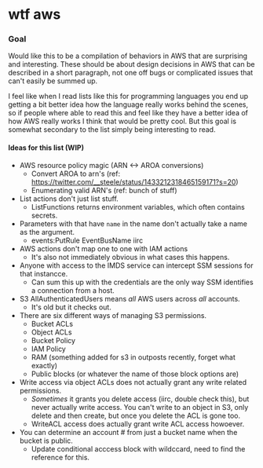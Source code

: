 # wtf aws

### Goal

Would like this to be a compilation of behaviors in AWS that are surprising and interesting. These should be about design decisions in AWS that can be described in a short paragraph, not one off bugs or complicated issues that can't easily be summed up.

I feel like when I read lists like this for programming languages you end up getting a bit better idea how the language really works behind the scenes, so if people where able to read this and feel like they have a better idea of how AWS really works I think that would be pretty cool. But this goal is somewhat secondary to the list simply being interesting to read.

#### Ideas for this list (WIP)
* AWS resource policy magic (ARN <-> AROA conversions)
  * Convert AROA to arn's (ref: https://twitter.com/__steele/status/1433212318465159171?s=20)
  * Enumerating valid ARN's (ref: bunch of stuff)
* List actions don't just list stuff.
  * ListFunctions returns environment variables, which often contains secrets. 
* Parameters with that have `name` in the name don't actually take a name as the argument.
  * events:PutRule EventBusName iirc
* AWS actions don't map one to one with IAM actions
  * It's also not immediately obvious in what cases this happens.
* Anyone with access to the IMDS service can intercept SSM sessions for that instancce.
  *  Can sum this up with the credentials are the only way SSM identifies a connection from a host.
* S3 AllAuthenticatedUsers means *all* AWS users across *all* accounts.
  *  It's old but it checks out.
* There are six different ways of managing S3 permissions.
  * Bucket ACLs
  * Object ACLs
  * Bucket Policy
  * IAM Policy
  * RAM (something added for s3 in outposts recently, forget what exactly)
  * Public blocks (or whatever the name of those block options are)
* Write access via object ACLs does not actually grant any write related permissions.
  * *Sometimes* it grants you delete access (iirc, double check this), but never actually write access.
    You can't write to an object in S3, only delete and then create, but once you delete the ACL is
    gone too.
  * WriteACL access does actually grant write ACL access howoever.
* You can determine an account # from just a bucket name when the bucket is public.
  * Update conditional acccess block with wildccard, need to find the reference for this.


